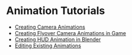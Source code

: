 # Animation Tutorials

- [Creating Camera Animations](creating-camera-animations.md)
- [Creating Flyover Camera Animations in Game](creating-flyover-camera-animations-in-game.md)
- [Creating HUD Animation in Blender](creating-hud-animation-in-blender.md)
- [Editing Existing Animations](editing-existing-animations.md)

